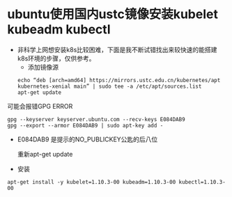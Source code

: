 # ubuntu使用国内ustc镜像安装kubelet kubeadm kubectl
- 非科学上网想安装k8s比较困难，下面是我不断试错找出来较快速的能搭建k8s环境的步骤，仅供参考。
    - 添加镜像源
    ```
    echo “deb [arch=amd64] https://mirrors.ustc.edu.cn/kubernetes/apt kubernetes-xenial main” | sudo tee -a /etc/apt/sources.list
    apt-get update
    ```
可能会报错GPG ERROR
```
gpg --keyserver keyserver.ubuntu.com --recv-keys E084DAB9 
gpg --export --armor E084DAB9 | sudo apt-key add - 
```

 -  E084DAB9 是提示的NO_PUBLICKEY公匙的后八位
    
    重新apt-get update
    
  -  安装
```
apt-get install -y kubelet=1.10.3-00 kubeadm=1.10.3-00 kubectl=1.10.3-00
```
